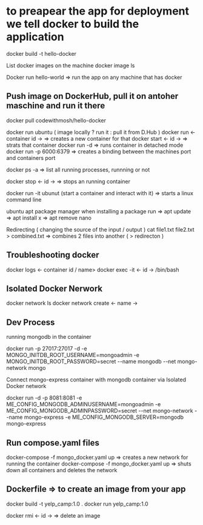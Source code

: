 # to preapear the app for deployment we tell docker to build the application

docker build -t hello-docker

List docker images on the machine
docker image ls

Docker run hello-world => run the app on any machine that has docker

## Push image on DockerHub, pull it on antoher maschine and run it there

docker pull codewithmosh/hello-docker

docker run ubuntu ( image locally ? run it : pull it from D.Hub )
docker run <- container id -> => creates a new container for that
docker start <- id -> => strats that container
docker run -d => runs container in detached mode
docker run -p 6000:6379 => creates a binding between the machines port and containers port

docker ps -a => list all running processes, runnning or not

docker stop <- id -> => stops an running container

docker run -it ubunut (start a container and interact with it) => starts a linux command line

ubuntu apt package manager
when installing a package run => apt update => apt install x => apt remove nano

Redirecting ( changing the source of the input / output )
cat file1.txt file2.txt > combined.txt => combines 2 files into another ( > redirecton )

## Troubleshooting docker

docker logs <- container id / name>
docker exec -it <- id -> /bin/bash

## Isolated Docker Nerwork

docker network ls
docker network create <- name ->

## Dev Process

running mongodb in the container

docker run -p 27017:27017 -d -e MONGO_INITDB_ROOT_USERNAME=mongoadmin -e MONGO_INITDB_ROOT_PASSWORD=secret --name mongodb --net mongo-network mongo

Connect mongo-express container with mongodb container via Isolated Docker network

docker run -d -p 8081:8081 -e ME_CONFIG_MONGODB_ADMINUSERNAME=mongoadmin -e ME_CONFIG_MONGODB_ADMINPASSWORD=secret --net mongo-network --name mongo-express -e ME_CONFIG_MONGODB_SERVER=mongodb mongo-express

## Run compose.yaml files

docker-compose -f mongo_docker.yaml up
=> creates a new network for running the container
docker-compose -f mongo_docker.yaml up
=> shuts down all containers and deletes the network

## Dockerfile => to create an image from your app

docker build -t yelp_camp:1.0 .
docker run yelp_camp:1.0

docker rmi <- id -> => delete an image
